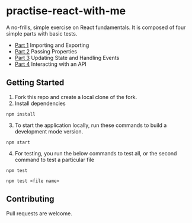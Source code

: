 # practise-react-with-me
A no-frills, simple exercise on React fundamentals. It is composed of four simple parts with basic tests.

- [Part 1](src/Part%201%20Importing%20and%20Exporting/README.md) Importing and Exporting
- [Part 2](src/Part%202%20Passing%20Properties/README.md) Passing Properties
- [Part 3](src/Part%203%20Updating%20State%20and%20Handling%20Events/README.md) Updating State and Handling Events
- [Part 4](src/Part%204%20Interacting%20with%20an%20API/README.md) Interacting with an API

## Getting Started
1. Fork this repo and create a local clone of the fork.
2. Install dependencies
```
npm install
```
3. To start the application locally, run these commands to build a development mode version.
```
npm start
```
4. For testing, you run the below commands to test all, or the second command to test a particular file
```
npm test
```
```
npm test <file name>
```

## Contributing
Pull requests are welcome.
